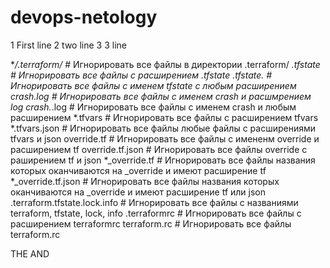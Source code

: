 # devops-netology
1 First line
2 two line 
3 3 line


**/.terraform/*              # Игнорировать все файлы в директории .terraform/
*.tfstate                    # Игнорировать все файлы с расширением .tfstate
*.tfstate.*                  # Игнорировать все файлы c именем tfstate с любым расширением
crash.log                    # Игнорировать все файлы c именем crash и расшмрением log
crash.*.log                  # Игнорировать все файлы с именем crash и любым расширением
*.tfvars                     # Игнорировать все файлы с расширением tfvars
*.tfvars.json                # Игнорировать все файлы любые файлы с расширениями tfvars и json
override.tf                  # Игнорировать все файлы c имененм override и расширением tf
override.tf.json             # Игнорировать все файлы override с раширением tf и json
*_override.tf                # Игнорировать все файлы названия которых оканчиваются на _override и имеют расширение tf
*_override.tf.json           # Игнорировать все файлы названия которых оканчиваются на _override и имеют расширение tf или json
.terraform.tfstate.lock.info # Игнорировать все файлы c названиями terraform, tfstate, lock, info
.terraformrc                 # Игнорировать все файлы с расширением terraformrc
terraform.rc                 # Игнорировать все файлы terraform.rc

THE AND
